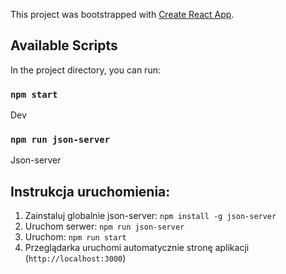 This project was bootstrapped with [Create React App](https://github.com/facebook/create-react-app).

## Available Scripts

In the project directory, you can run:

### `npm start`

Dev

### `npm run json-server`

Json-server


## Instrukcja uruchomienia:
1. Zainstaluj globalnie json-server: `npm install -g json-server`
1. Uruchom serwer: `npm run json-server`
1. Uruchom: `npm run start`
1. Przeglądarka uruchomi automatycznie stronę aplikacji (`http://localhost:3000`)
